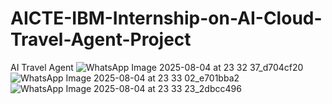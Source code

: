 # AICTE-IBM-Internship-on-AI-Cloud-Travel-Agent-Project
AI Travel Agent
![WhatsApp Image 2025-08-04 at 23 32 37_d704cf20](https://github.com/user-attachments/assets/fc157cce-ad46-4e98-8b82-c527100370df)
![WhatsApp Image 2025-08-04 at 23 33 02_e701bba2](https://github.com/user-attachments/assets/cbe163ea-c68d-490f-b272-ad0d3d3d7c90)
![WhatsApp Image 2025-08-04 at 23 33 23_2dbcc496](https://github.com/user-attachments/assets/02e74bef-3b0f-4420-8cad-598dc3020f61)
